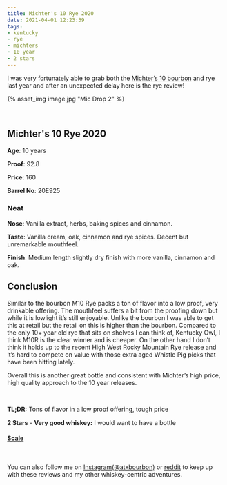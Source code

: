 ```yaml
---
title: Michter's 10 Rye 2020
date: 2021-04-01 12:23:39
tags:
- kentucky
- rye
- michters
- 10 year
- 2 stars
---
```


I was very fortunately able to grab both the [Michter’s 10 bourbon](https://atxbourbon.com/2021/02/01/Michter-s-10-Bourbon-2020/) and rye last year and after an unexpected delay here is the rye review!

{% asset_img image.jpg "Mic Drop 2" %}

&nbsp;

## Michter's 10 Rye 2020

**Age**: 10 years

**Proof**: 92.8

**Price**: 160

**Barrel No**: 20E925

### Neat

**Nose**: Vanilla extract, herbs, baking spices and cinnamon. 

**Taste**: Vanilla cream, oak, cinnamon and rye spices. Decent but unremarkable mouthfeel.

**Finish**: Medium length slightly dry finish with more vanilla, cinnamon and oak.


## Conclusion

Similar to the bourbon M10 Rye packs a ton of flavor into a low proof, very drinkable offering. The mouthfeel suffers a bit from the proofing down but while it is lowlight it’s still enjoyable. Unlike the bourbon I was able to get this at retail but the retail on this is higher than the bourbon. Compared to the only 10+ year old rye that sits on shelves I can think of, Kentucky Owl, I think M10R is the clear winner and is cheaper. On the other hand I don’t think it holds up to the recent High West Rocky Mountain Rye release and it’s hard to compete on value with those extra aged Whistle Pig picks that have been hitting lately.

Overall this is another great bottle and consistent with Michter’s high price, high quality approach to the 10 year releases.


&nbsp;

**TL;DR:** Tons of flavor in a low proof offering, tough price

**2 Stars** - **Very good whiskey:** I would want to have a bottle

#### [Scale](http://atxbourbon.com/Scale/)

&nbsp;

You can also follow me on [Instagram(@atxbourbon)](https://www.instagram.com/atxbourbon/) or [reddit](https://www.reddit.com/r/atxbourbon/) to keep up with these reviews and my other whiskey-centric adventures.




